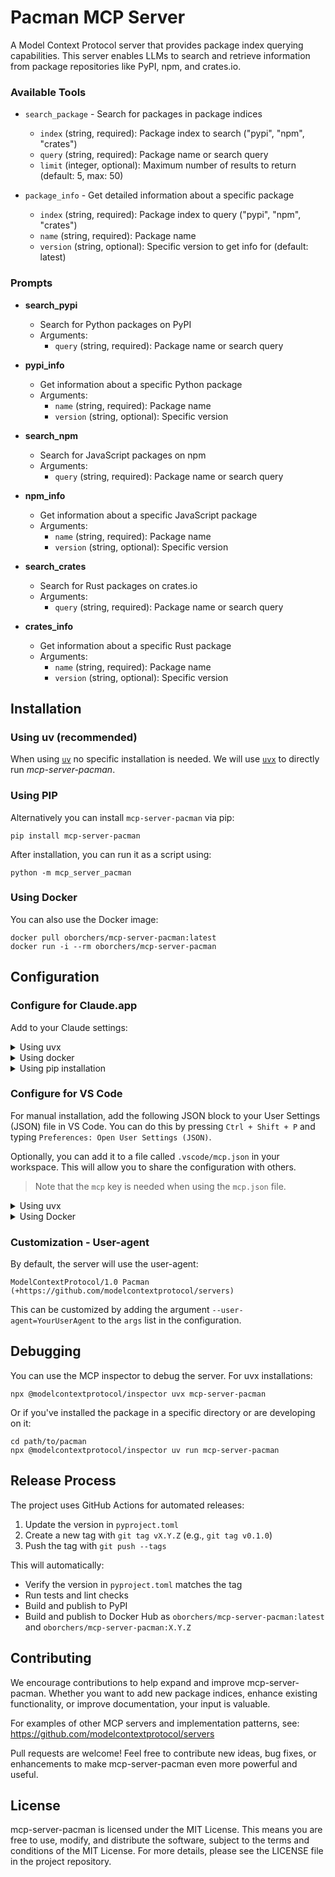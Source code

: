 # Pacman MCP Server

A Model Context Protocol server that provides package index querying capabilities. This server enables LLMs to search and retrieve information from package repositories like PyPI, npm, and crates.io.

### Available Tools

- `search_package` - Search for packages in package indices
    - `index` (string, required): Package index to search ("pypi", "npm", "crates")
    - `query` (string, required): Package name or search query
    - `limit` (integer, optional): Maximum number of results to return (default: 5, max: 50)

- `package_info` - Get detailed information about a specific package
    - `index` (string, required): Package index to query ("pypi", "npm", "crates")
    - `name` (string, required): Package name
    - `version` (string, optional): Specific version to get info for (default: latest)

### Prompts

- **search_pypi**
  - Search for Python packages on PyPI
  - Arguments:
    - `query` (string, required): Package name or search query

- **pypi_info**
  - Get information about a specific Python package
  - Arguments:
    - `name` (string, required): Package name
    - `version` (string, optional): Specific version

- **search_npm**
  - Search for JavaScript packages on npm
  - Arguments:
    - `query` (string, required): Package name or search query

- **npm_info**
  - Get information about a specific JavaScript package
  - Arguments:
    - `name` (string, required): Package name
    - `version` (string, optional): Specific version

- **search_crates**
  - Search for Rust packages on crates.io
  - Arguments:
    - `query` (string, required): Package name or search query

- **crates_info**
  - Get information about a specific Rust package
  - Arguments:
    - `name` (string, required): Package name
    - `version` (string, optional): Specific version

## Installation

### Using uv (recommended)

When using [`uv`](https://docs.astral.sh/uv/) no specific installation is needed. We will
use [`uvx`](https://docs.astral.sh/uv/guides/tools/) to directly run *mcp-server-pacman*.

### Using PIP

Alternatively you can install `mcp-server-pacman` via pip:

```
pip install mcp-server-pacman
```

After installation, you can run it as a script using:

```
python -m mcp_server_pacman
```

### Using Docker

You can also use the Docker image:

```
docker pull oborchers/mcp-server-pacman:latest
docker run -i --rm oborchers/mcp-server-pacman
```

## Configuration

### Configure for Claude.app

Add to your Claude settings:

<details>
<summary>Using uvx</summary>

```json
"mcpServers": {
  "pacman": {
    "command": "uvx",
    "args": ["mcp-server-pacman"]
  }
}
```
</details>

<details>
<summary>Using docker</summary>

```json
"mcpServers": {
  "pacman": {
    "command": "docker",
    "args": ["run", "-i", "--rm", "oborchers/mcp-server-pacman:latest"]
  }
}
```
</details>

<details>
<summary>Using pip installation</summary>

```json
"mcpServers": {
  "pacman": {
    "command": "python",
    "args": ["-m", "mcp-server-pacman"]
  }
}
```
</details>

### Configure for VS Code

For manual installation, add the following JSON block to your User Settings (JSON) file in VS Code. You can do this by pressing `Ctrl + Shift + P` and typing `Preferences: Open User Settings (JSON)`.

Optionally, you can add it to a file called `.vscode/mcp.json` in your workspace. This will allow you to share the configuration with others.

> Note that the `mcp` key is needed when using the `mcp.json` file.

<details>
<summary>Using uvx</summary>

```json
{
  "mcp": {
    "servers": {
      "pacman": {
        "command": "uvx",
        "args": ["mcp-server-pacman"]
      }
    }
  }
}
```
</details>

<details>
<summary>Using Docker</summary>

```json
{
  "mcp": {
    "servers": {
      "pacman": {
        "command": "docker",
        "args": ["run", "-i", "--rm", "oborchers/mcp-server-pacman:latest"]
      }
    }
  }
}
```
</details>

### Customization - User-agent

By default, the server will use the user-agent:
```
ModelContextProtocol/1.0 Pacman (+https://github.com/modelcontextprotocol/servers)
```

This can be customized by adding the argument `--user-agent=YourUserAgent` to the `args` list in the configuration.

## Debugging

You can use the MCP inspector to debug the server. For uvx installations:

```
npx @modelcontextprotocol/inspector uvx mcp-server-pacman
```

Or if you've installed the package in a specific directory or are developing on it:

```
cd path/to/pacman
npx @modelcontextprotocol/inspector uv run mcp-server-pacman
```

## Release Process

The project uses GitHub Actions for automated releases:

1. Update the version in `pyproject.toml`
2. Create a new tag with `git tag vX.Y.Z` (e.g., `git tag v0.1.0`)
3. Push the tag with `git push --tags`

This will automatically:
- Verify the version in `pyproject.toml` matches the tag
- Run tests and lint checks
- Build and publish to PyPI
- Build and publish to Docker Hub as `oborchers/mcp-server-pacman:latest` and `oborchers/mcp-server-pacman:X.Y.Z`

## Contributing

We encourage contributions to help expand and improve mcp-server-pacman. Whether you want to add new package indices, enhance existing functionality, or improve documentation, your input is valuable.

For examples of other MCP servers and implementation patterns, see:
https://github.com/modelcontextprotocol/servers

Pull requests are welcome! Feel free to contribute new ideas, bug fixes, or enhancements to make mcp-server-pacman even more powerful and useful.

## License

mcp-server-pacman is licensed under the MIT License. This means you are free to use, modify, and distribute the software, subject to the terms and conditions of the MIT License. For more details, please see the LICENSE file in the project repository.
